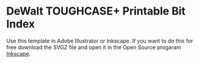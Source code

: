# DeWalt TOUGHCASE+ Printable Bit Index

Use this template in Adobe Illustrator or Inkscape. If you want to do this for free download the SVGZ file and open it in the Open Source progaram [Inkscape](https://inkscape.org/release/).
